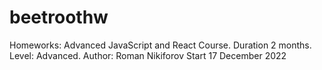 # beetroothw
Homeworks: Advanced JavaScript and React Course. Duration 2 months. Level: Advanced. Author: Roman Nikiforov Start 17 December 2022
